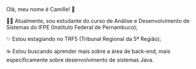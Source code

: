  Olá, meu nome é Camille! 👋

👩‍💻 Atualmente, sou estudante do curso de Análise e Desenvolvimento de Sistemas do IFPE (Instituto Federal de Pernambuco);

✨ Estou estagiando no TRF5 (Tribunal Regional da 5ª Região);

☕ Estou buscando aprender mais sobre a área de back-end, mais especificamente sobre desenvolvimento de sistemas Java.


